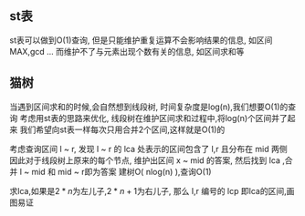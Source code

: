 ## st表
st表可以做到O(1)查询,
但是只能维护重复运算不会影响结果的信息,
如区间MAX,gcd ...
而维护不了与元素出现个数有关的信息,
如区间求和等
## 猫树
当遇到区间求和的时候,会自然想到线段树,
时间复杂度是log(n),我们想要O(1)的查询
考虑用st表的思路来优化,
线段树在维护区间求和过程中,将log(n)个区间并了起来
我们希望向st表一样每次只用合并2个区间,这样就是O(1)的

考虑查询区间 l ~ r,
发现 l ~ r 的 lca 处表示的区间包含了 l,r 且分布在 mid 两侧
因此对于线段树上原来的每个节点,
维护出区间 x ~ mid 的答案,
然后找到 lca ,合并 l ~ mid 和 mid ~ r即为答案
建树O( nlog(n) ),查询O(1)

求lca,如果是$2*n$为左儿子,$2*n+1$为右儿子,
那么 l,r 编号的 lcp 即lca的区间,画图易证